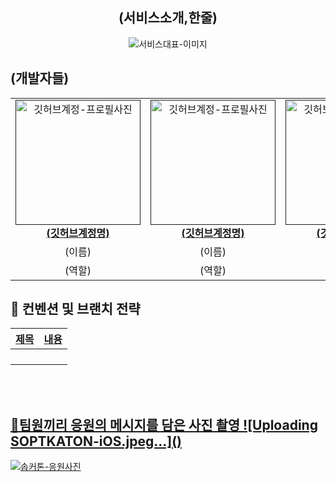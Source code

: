 <div align="center">

<h2> (서비스소개,한줄) </h2>

<img src=""  alt="서비스대표-이미지" />

</div>

<h2> (개발자들) </h2>

<table align="center">
    <tr align="center">
        <td style="min-width: 150px;">
            <a href="">
              <img src="" width="200" alt="깃허브계정-프로필사진">
              <br />
              <b>(깃허브계정명)</b>
            </a>
        </td>
      <td style="min-width: 150px;">
            <a href="">
              <img src="" width="200" alt="깃허브계정-프로필사진">
              <br />
              <b>(깃허브계정명)</b>
            </a>
        </td>
      <td style="min-width: 150px;">
            <a href="">
              <img src="" width="200" alt="깃허브계정-프로필사진">
              <br />
              <b>(깃허브계정명)</b>
            </a>
        </td>
      <td style="min-width: 150px;">
            <a href="">
              <img src="" width="200" alt="깃허브계정-프로필사진">
              <br />
              <b>(깃허브계정명)</b>
            </a>
        </td>
    </tr>
    <tr align="center">
        <td>
            (이름) <br/>
      </td>
       <td>
            (이름) <br/>
      </td>
       <td>
            (이름) <br/>
      </td>
       <td>
            (이름) <br/>
      </td>
    </tr>
    <tr align="center">
        <td>
            (역할) <br/>
      </td>
       <td>
            (역할) <br/>
      </td>
       <td>
            (역할) <br/>
      </td>
       <td>
            (역할) <br/>
      </td>
    </tr>
</table>

<h2>  📄 컨벤션 및 브랜치 전략 </h2>


<a href="" />

| 제목        | 내용                                                                             |
| ----------- | -------------------------------------------------------------------------------- |
|       |                                                |
|       |                                                |
|       |                                                |
|       |                                                |

<br/>

<br/>


<h2> 📸팀원끼리 응원의 메시지를 담은 사진 촬영
![Uploading SOPTKATON-iOS.jpeg…]()
</h2>
<img src=""  alt="솝커톤-응원사진" />
